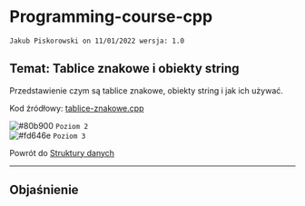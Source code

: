 # Programming-course-cpp

`Jakub Piskorowski on 11/01/2022 wersja: 1.0`

## Temat: Tablice znakowe i obiekty string

Przedstawienie czym są tablice znakowe, obiekty string i jak ich używać.

Kod źródłowy: [tablice-znakowe.cpp](tablice-znakowe.cpp)

![#80b900](https://via.placeholder.com/15/80b900/000000?text=+) `Poziom 2` \
![#fd646e](https://via.placeholder.com/15/fd646e/000000?text=+) `Poziom 3`

Powrót do [Struktury danych](/1-programowanie-strukturalne/1-3-struktury-danych/README.md)

---

## Objaśnienie
